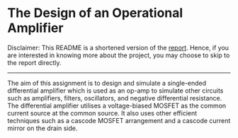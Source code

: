 # The Design of an Operational Amplifier

Disclaimer: This README is a shortened version of the [report](./Report.pdf). Hence, if you are interested in knowing more about the project, you may choose to skip to the report directly.  
***

The aim of this assignment is to design and simulate a single-ended differential amplifier which is used as an op-amp to simulate other circuits such as amplifiers, filters, oscillators, and negative differential resistance.  
The differential amplifier utilises a voltage-biased MOSFET as the common current source at the common source. It also uses other efficient techniques such as a cascode MOSFET arrangement and a cascode current mirror on the drain side.